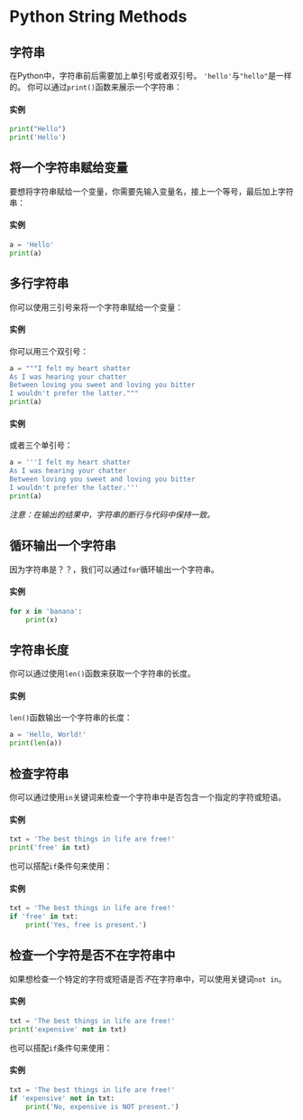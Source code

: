 # Python String Methods
## 字符串
在Python中，字符串前后需要加上单引号或者双引号。
`'hello'`与`"hello"`是一样的。
你可以通过`print()`函数来展示一个字符串：

#### 实例
```python
print("Hello")
print('Hello')
```

## 将一个字符串赋给变量
要想将字符串赋给一个变量，你需要先输入变量名，接上一个等号，最后加上字符串：

#### 实例
```python
a = 'Hello'
print(a)
```

## 多行字符串
你可以使用三引号来将一个字符串赋给一个变量：

#### 实例
你可以用三个双引号：
```python
a = """I felt my heart shatter
As I was hearing your chatter
Between loving you sweet and loving you bitter
I wouldn't prefer the latter."""
print(a)
```

#### 实例
或者三个单引号：
```python
a = '''I felt my heart shatter
As I was hearing your chatter
Between loving you sweet and loving you bitter
I wouldn't prefer the latter.'''
print(a)
```
*注意：在输出的结果中，字符串的断行与代码中保持一致。*

## 循环输出一个字符串
因为字符串是？？，我们可以通过`for`循环输出一个字符串。

#### 实例
```python
for x in 'banana':
    print(x)
```

## 字符串长度
你可以通过使用`len()`函数来获取一个字符串的长度。

#### 实例
`len()`函数输出一个字符串的长度：
```python
a = 'Hello, World!'
print(len(a))
```

## 检查字符串
你可以通过使用`in`关键词来检查一个字符串中是否包含一个指定的字符或短语。

#### 实例
```python
txt = 'The best things in life are free!'
print('free' in txt)
```

也可以搭配`if`条件句来使用：

#### 实例
```python
txt = 'The best things in life are free!'
if 'free' in txt:
    print('Yes, free is present.')
```

## 检查一个字符是否不在字符串中
如果想检查一个特定的字符或短语是否*不*在字符串中，可以使用关键词`not in`。

#### 实例
```python
txt = 'The best things in life are free!'
print('expensive' not in txt)
```

也可以搭配`if`条件句来使用：

#### 实例
```python
txt = 'The best things in life are free!'
if 'expensive' not in txt:
    print('No, expensive is NOT present.')
```

